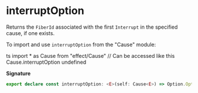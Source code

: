 # interruptOption

Returns the `FiberId` associated with the first `Interrupt` in the specified
cause, if one exists.

To import and use `interruptOption` from the "Cause" module:

ts
import \* as Cause from "effect/Cause"
// Can be accessed like this
Cause.interruptOption
undefined

**Signature**

```ts
export declare const interruptOption: <E>(self: Cause<E>) => Option.Option<FiberId.FiberId>
```
